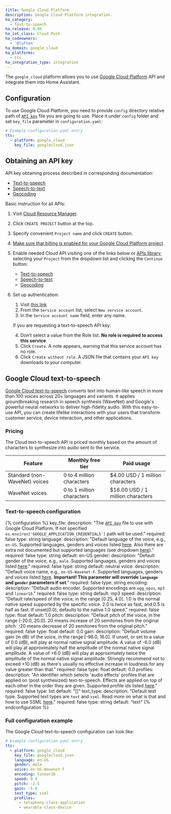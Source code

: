 ```yaml
---
title: Google Cloud Platform
description: Google Cloud Platform integration.
ha_category:
  - Text-to-speech
ha_release: 0.95
ha_iot_class: Cloud Push
ha_codeowners:
  - '@lufton'
ha_domain: google_cloud
ha_platforms:
  - tts
ha_integration_type: integration
---
```


The `google_cloud` platform allows you to use [Google Cloud Platform](https://cloud.google.com/) API and integrate them into Home Assistant.

## Configuration

To use Google Cloud Platform, you need to provide `config` directory relative path of [`API key`](#obtaining-an-api-key) file you are going to use. Place it under `config` folder and set `key_file` parameter in `configuration.yaml`:

```yaml
# Example configuration.yaml entry
tts:
  - platform: google_cloud
    key_file: googlecloud.json
```

## Obtaining an API key

API key obtaining process described in corresponding documentation:

* [Text-to-speech](https://cloud.google.com/text-to-speech/docs/quickstart-protocol)
* [Speech-to-text](https://cloud.google.com/speech-to-text/docs/quickstart-protocol)
* [Geocoding](https://developers.google.com/maps/documentation/geocoding/start)

Basic instruction for all APIs:

1. Visit [Cloud Resource Manager](https://console.cloud.google.com/cloud-resource-manager).
2. Click `CREATE PROJECT` button at the top.
3. Specify convenient `Project name` and click `CREATE` button.
4. [Make sure that billing is enabled for your Google Cloud Platform project](https://cloud.google.com/billing/docs/how-to/modify-project).
5. Enable needed Cloud API visiting one of the links below or [APIs library](https://console.cloud.google.com/apis/library), selecting your `Project` from the dropdown list and clicking the `Continue` button:


    * [Text-to-speech](https://console.cloud.google.com/flows/enableapi?apiid=texttospeech.googleapis.com)
    * [Speech-to-text](https://console.cloud.google.com/flows/enableapi?apiid=speech.googleapis.com)
    * [Geocoding](https://console.cloud.google.com/flows/enableapi?apiid=geocoding-backend.googleapis.com)
6. Set up authentication:

    1. Visit [this link](https://console.cloud.google.com/apis/credentials/serviceaccountkey)
    2. From the `Service account` list, select `New service account`.
    3. In the `Service account name` field, enter any name.

    If you are requesting a text-to-speech API key:

    4. Don't select a value from the Role list. **No role is required to access this service**.
    5. Click `Create`. A note appears, warning that this service account has no role.
    6. Click `Create without role`. A JSON file that contains your `API key` downloads to your computer.

## Google Cloud text-to-speech

[Google Cloud text-to-speech](https://cloud.google.com/text-to-speech/) converts text into human-like speech in more than 100 voices across 20+ languages and variants. It applies groundbreaking research in speech synthesis (WaveNet) and Google's powerful neural networks to deliver high-fidelity audio. With this easy-to-use API, you can create lifelike interactions with your users that transform customer service, device interaction, and other applications.

### Pricing

The Cloud text-to-speech API is priced monthly based on the amount of characters to synthesize into audio sent to the service.

| Feature                       | Monthly free tier         | Paid usage                        |
|-------------------------------|---------------------------|-----------------------------------|
| Standard (non-WaveNet) voices | 0 to 4 million characters | $4.00 USD / 1 million characters  |
| WaveNet voices                | 0 to 1 million characters | $16.00 USD / 1 million characters |

### Text-to-speech configuration

{% configuration %}
key_file:
  description: "The [`API key`](#obtaining-an-api-key) file to use with Google Cloud Platform. If not specified `os.environ['GOOGLE_APPLICATION_CREDENTIALS']` path will be used."
  required: false
  type: string
language:
  description: "Default language of the voice, e.g.,  `en-US`. Supported languages, genders and voices listed [here](https://cloud.google.com/text-to-speech/docs/voices). Also there are extra not documented but supported languages (see dropdown [here](https://cloud.google.com/text-to-speech/#streaming_demo_section))."
  required: false
  type: string
  default: en-US
gender:
  description: "Default gender of the voice, e.g.,  `male`. Supported languages, genders and voices listed [here](https://cloud.google.com/text-to-speech/docs/voices)."
  required: false
  type: string
  default: neutral
voice:
  description: "Default voice name, e.g.,  `en-US-Wavenet-F`. Supported languages, genders and voices listed [here](https://cloud.google.com/text-to-speech/docs/voices). **Important! This parameter will override `language` and `gender` parameters if set**."
  required: false
  type: string
encoding:
  description: "Default audio encoder. Supported encodings are `ogg_opus`, `mp3` and `linear16`."
  required: false
  type: string
  default: mp3
speed:
  description: "Default rate/speed of the voice, in the range [0.25, 4.0]. 1.0 is the normal native speed supported by the specific voice. 2.0 is twice as fast, and 0.5 is half as fast. If unset(0.0), defaults to the native 1.0 speed."
  required: false
  type: float
  default: 1.0
pitch:
  description: "Default pitch of the voice, in the range [-20.0, 20.0]. 20 means increase of 20 semitones from the original pitch. -20 means decrease of 20 semitones from the original pitch."
  required: false
  type: float
  default: 0.0
gain:
  description: "Default volume gain (in dB) of the voice, in the range [-96.0, 16.0]. If unset, or set to a value of 0.0 (dB), will play at normal native signal amplitude. A value of -6.0 (dB) will play at approximately half the amplitude of the normal native signal amplitude. A value of +6.0 (dB) will play at approximately twice the amplitude of the normal native signal amplitude. Strongly recommend not to exceed +10 (dB) as there's usually no effective increase in loudness for any value greater than that."
  required: false
  type: float
  default: 0.0
profiles:
  description: "An identifier which selects 'audio effects' profiles that are applied on (post synthesized) text-to-speech. Effects are applied on top of each other in the order they are given. Supported profile ids listed [here](https://cloud.google.com/text-to-speech/docs/audio-profiles)."
  required: false
  type: list
  default: "[]"
text_type:
  description: "Default text type. Supported text types are `text` and `ssml`. Read more on what is that and how to use SSML [here](https://cloud.google.com/text-to-speech/docs/ssml)."
  required: false
  type: string
  default: "text"
{% endconfiguration %}

### Full configuration example

The Google Cloud text-to-speech configuration can look like:

```yaml
# Example configuration.yaml entry
tts:
  - platform: google_cloud
    key_file: googlecloud.json
    language: en-US
    gender: male
    voice: en-US-Wavenet-F
    encoding: linear16
    speed: 0.9
    pitch: -2.5
    gain: -5.0
    text_type: ssml
    profiles:
      - telephony-class-application
      - wearable-class-device
```
